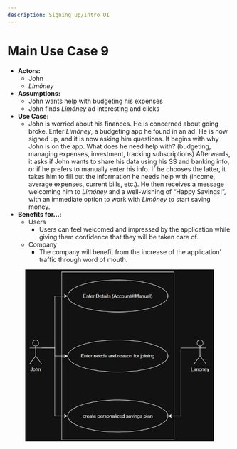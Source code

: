 ```yaml
---
description: Signing up/Intro UI
---
```


# Main Use Case 9

* **Actors:**&#x20;
  * John
  * _Limóney_&#x20;
* **Assumptions:**
  * John wants help with budgeting his expenses
  * John finds _Limóney_ ad interesting and clicks
* **Use Case:**
  * John is worried about his finances. He is concerned about going broke. Enter _Limóney_, a budgeting app he found in an ad. He is now signed up, and it is now asking him questions. It begins with why John is on the app. What does he need help with? (budgeting, managing expenses, investment, tracking subscriptions) Afterwards, it asks if John wants to share his data using his SS and banking info, or if he prefers to manually enter his info. If he chooses the latter, it takes him to fill out the information he needs help with (income, average expenses, current bills, etc.). He then receives a message welcoming him to _Limóney_ and a well-wishing of “Happy Savings!”, with an immediate option to work with _Limóney_ to start saving money.
* **Benefits for...:**
  * Users
    * Users can feel welcomed and impressed by the application while giving them confidence that they will be taken care of.
  * Company
    * The company will benefit from the increase of the application' traffic through word of mouth.

<figure><img src="../.gitbook/assets/image (14).png" alt=""><figcaption></figcaption></figure>
